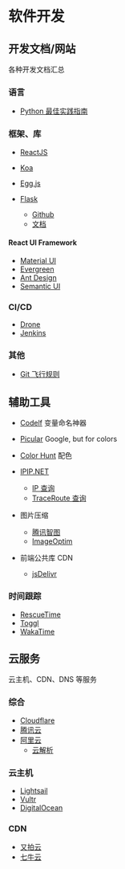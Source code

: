 <!-- TITLE: 软件开发 -->
<!-- SUBTITLE: 收藏与编程、软件开发相关的链接 -->

# 软件开发
## 开发文档/网站

各种开发文档汇总

### 语言

* [Python 最佳实践指南](https://pythonguidecn.readthedocs.io/zh/latest/)

### 框架、库

* [ReactJS](https://reactjs.org/docs/getting-started.html)
* [Koa](https://koajs.com)
* [Egg.js](https://eggjs.org/zh-cn/intro/)


* [Flask](http://flask.pocoo.org/)
	* [Github](https://github.com/pallets/flask)
	* [文档](http://flask.pocoo.org/docs/)

#### React UI Framework

* [Material UI](https://material-ui.com/)
* [Evergreen](https://evergreen.segment.com/)
* [Ant Design](https://ant.design/)
* [Semantic UI](https://react.semantic-ui.com/)

### CI/CD

* [Drone](https://drone.io/)
* [Jenkins](https://jenkins.io/doc/)

### 其他

* [Git 飞行规则](https://github.com/k88hudson/git-flight-rules/blob/master/README_zh-CN.md)


## 辅助工具

* [Codelf](https://unbug.github.io/codelf/) 变量命名神器
* [Picular](https://picular.co/) Google, but for colors
* [Color Hunt](https://colorhunt.co/) 配色
* [IPIP.NET](https://www.ipip.net/)
	* [IP 查询](https://www.ipip.net/ip.html)
	* [TraceRoute 查询](https://tools.ipip.net/traceroute.php)
* 图片压缩
	* [腾讯智图](https://zhitu.isux.us/)
	* [ImageOptim](https://imageoptim.com/online)

* 前端公共库 CDN
	* [jsDelivr](https://www.jsdelivr.com/)

### 时间跟踪

* [RescueTime](https://www.rescuetime.com/)
* [Toggl](https://www.toggl.com/)
* [WakaTime](https://wakatime.com/)

## 云服务

云主机、CDN、DNS 等服务

### 综合

* [Cloudflare](https://www.cloudflare.com/)
* [腾讯云](https://cloud.tencent.com/)
* [阿里云](https://cn.aliyun.com/)
	* [云解析](https://wanwang.aliyun.com/domain/dns/)

### 云主机

* [Lightsail](https://lightsail.aws.amazon.com)
* [Vultr](https://www.vultr.com/)
* [DigitalOcean](https://www.digitalocean.com/)

### CDN

* [又拍云](https://www.upyun.com/)
* [七牛云](https://www.qiniu.com/)
